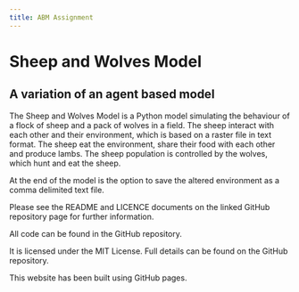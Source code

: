 ```yaml
---
title: ABM Assignment
---
```



# Sheep and Wolves Model

## A variation of an agent based model

The Sheep and Wolves Model is a Python model simulating the behaviour of a flock of sheep and a pack of wolves in a field.
The sheep interact with each other and their environment, which is based on a raster file in text format.
The sheep eat the environment, share their food with each other and produce lambs.
The sheep population is controlled by the wolves, which hunt and eat the sheep.

At the end of the model is the option to save the altered environment as a comma delimited text file.

Please see the README and LICENCE documents on the linked GitHub repository page for further information.

All code can be found in the GitHub repository. 

It is licensed under the MIT License. Full details can be found on the GitHub repository.


This website has been built using GitHub pages.


